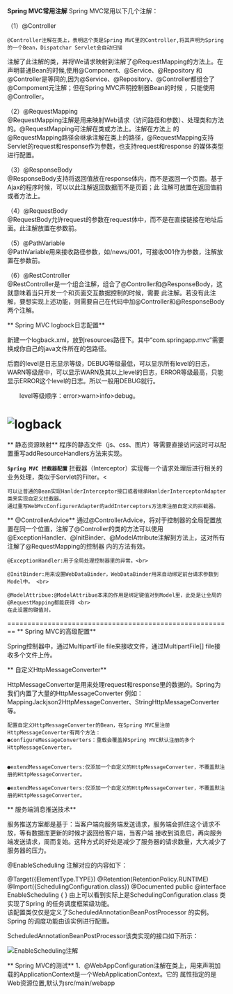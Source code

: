 **Spring MVC常用注解**
Spring MVC常用以下几个注解：

（1）@Controller <br>

    @Controller注解在类上，表明这个类是Spring MVC里的Controller,将其声明为Spring的一个Bean，Dispatchar Servlet会自动扫描
 注解了此注解的类，并将We请求映射到注解了@RequestMapping的方法上。在声明普通Bean的时候,使用@Component、@Service、@Repository
 和@Controller是等同的,因为@Service、@Repository、@Controller都组合了@Compoment元注解；但在Spring MVC声明控制器Bean的时候
 ，只能使用@Controller。
 
（2）@RequestMapping <br>
    @RequestMapping注解是用来映射Web请求（访问路径和参数）、处理类和方法的。@RequestMapping可注解在类或方法上。注解在方法上
 的@RequestMapping路径会继承注解在类上的路径，@RequestMapping支持Servlet的request和response作为参数，也支持request和response
 的媒体类型进行配置。
 
（3）@ResponseBody <br>
    @ResponseBody支持将返回值放在response体内，而不是返回一个页面。基于Ajax的程序时候，可以以此注解返回数据而不是页面；此
 注解可放置在返回值前或者方法上。
 
（4）@RequestBody <br>
    @RequestBody允许request的参数在request体中，而不是在直接链接在地址后面。此注解放置在参数前。
    
（5）@PathVariable <br>
    @PathVariable用来接收路径参数，如/news/001，可接收001作为参数，注解放置在参数前。
    
（6）@RestController <br>
    @RestController是一个组合注解，组合了@Controller和@ResponseBody，这就意味着当只开发一个和页面交互数据控制的时候，需要
 此注解。若没有此注解，要想实现上述功能，则需要自己在代码中加@Controller和@ResponseBody两个注解。
    
** Spring MVC logbock日志配置**

新建一个logback.xml，放到resources路径下。其中“com.springapp.mvc”需要换成你自己的java文件所在的包路径。 <br>

后面的level是日志显示等级，DEBUG等级最低，可以显示所有level的日志，WARN等级居中，可以显示WARN及其以上level的日志，ERROR等级最高，只能显示ERROR这个level的日志。所以一般用DEBUG就行。

　　level等级顺序：error>warn>info>debug。<br>
  
    
 ![logback](https://github.com/lwx57280/Spring-MVC-leraning/blob/master/chapter4-5/img-folder/logback.jpg)
=============================================================================
** 静态资源映射**
程序的静态文件（js、css、图片）等需要直接访问这时可以配置重写addResourceHandlers方法来实现。

**`Spring MVC 拦截器配置`**
    拦截器（Interceptor）实现每一个请求处理后进行相关的业务处理，类似于Servlet的Filter。<
    
    可以让普通的Bean实现HanlderInterceptor接口或者继承HanlderInterceptorAdapter类来实现自定义拦截器。
    通过重写WebMvcConfigurerAdapter的addInterceptors方法来注册自定义的拦截器。
    
    
** @ControllerAdvice**
    通过@ControllerAdvice，将对于控制器的全局配置放置在同一个位置，注解了@Controller的类的方法可以使用
    @ExceptionHandler、@InitBinder、@ModelAttribute注解到方法上，这对所有注解了@RequestMapping的控制器
    内的方法有效。
    
    @ExceptionHandler:用于全局处理控制器里的异常。<br>
    
    @InitBinder:用来设置WebDataBinder，WebDataBinder用来自动绑定前台请求参数到Model中。 <br>
    
    @ModelAttribue:@ModelAttribue本来的作用是绑定键值对到Model里，此处是让全局的@RequestMapping都能获得 <br>
    在此设置的键值对。
 
========================================================
** Spring MVC的高级配置**

Spring控制器中，通过MultipartFile file来接收文件，通过MultipartFile[] file接收多个文件上传。

** 自定义HttpMessageConverter**

HttpMessageConverter是用来处理request和response里的数据的。Spring为我们内置了大量的HttpMessageConverter
例如：MappingJackjson2HttpMessageConverter、StringHttpMessageConverter等。

    配置自定义HttpMessageConverter的Bean，在Spring MVC里注册HttpMessageConverter有两个方法：
    ●configureMessageConverters：重载会覆盖掉Spring MVC默认注册的多个HttpMessageConverter。
    

    ●extendMessageConverters:仅添加一个自定义的HttpMessageConverter，不覆盖默注册的HttpMessageConverter。

    ●extendMessageConverters:仅添加一个自定义的HttpMessageConverter，不覆盖默注册的HttpMessageConverter。

** 服务端消息推送技术**

服务推送方案都是基于：当客户端向服务端发送请求，服务端会抓住这个请求不放，等有数据库更新的时候才返回给客户端，当客户端
接收到消息后，再向服务端发送请求，周而复始。这种方式的好处是减少了服务器的请求数量，大大减少了服务器的压力。

@EnableScheduling 注解对应的内容如下：

@Target({ElementType.TYPE})
@Retention(RetentionPolicy.RUNTIME)
@Import({SchedulingConfiguration.class})
@Documented
public @interface EnableScheduling {
}
由上可以看到实际上是SchedulingConfiguration.class 类实现了Spring 的任务调度框架级功能。 <br>
该配置类仅仅是定义了ScheduledAnnotationBeanPostProcessor 的实例。Spring 的调度功能由该实例进行配置。 <br>

ScheduledAnnotationBeanPostProcessor该类实现的接口如下所示：

![EnableScheduling注解](https://github.com/lwx57280/Spring-MVC-leraning/blob/master/chapter4-5/img-folder/ScheduledAnnotationBeanPostProcessor.png)



** Spring MVC的测试**
1、@WebAppConfiguration注解在类上，用来声明加载的ApplicationContext是一个WebApplicationContext。它的
属性指定的是Web资源位置,默认为src/main/webapp

